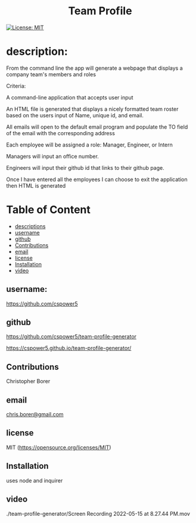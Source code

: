 
<h1 align="center">Team Profile</h1>

[![License: MIT](https://img.shields.io/badge/License-MIT-yellow.svg)](https://opensource.org/licenses/MIT)

# description:
From the command line the app will generate a webpage that displays a company team's members and roles

Criteria:

A command-line application that accepts user input

An HTML file is generated that displays a nicely formatted team roster based on the users input of Name, unique id, and email.

All emails will open to the default email program and populate the TO field of the email with the corresponding address

Each employee will be assigned a role: Manager, Engineer, or Intern

Managers will input an office number.

Engineers will input their github id that links to their github page. 

Once I have entered all the employees I can choose to  exit the application then HTML is generated


# Table of Content
- [descriptions](#description)
- [username](#username)
- [github](#github)
- [Contributions](#contributions)
- [email](#email)
- [license](#license)
- [Installation](#installation)
- [video](#video)

## username:
https://github.com/cspower5

## github
https://github.com/cspower5/team-profile-generator

https://cspower5.github.io/team-profile-generator/

## Contributions
Christopher Borer

## email
chris.borer@gmail.com

## license
  MIT 
  (https://opensource.org/licenses/MIT)
## Installation
  uses node and inquirer

## video
./team-profile-generator/Screen Recording 2022-05-15 at 8.27.44 PM.mov
